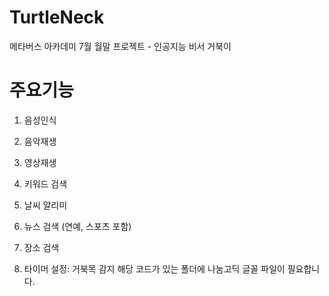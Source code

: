 # TurtleNeck
메타버스 아카데미 7월 월말 프로젝트 - 인공지능 비서 거북이

# 주요기능
1. 음성인식
   
2. 음악재생

3. 영상재생

4. 키워드 검색

5. 날씨 알리미

6. 뉴스 검색 (연예, 스포츠 포함)

7. 장소 검색

8. 타이머 설정: 거북목 감지 
   해당 코드가 있는 폴더에 나눔고딕 글꼴 파일이 필요합니다.
